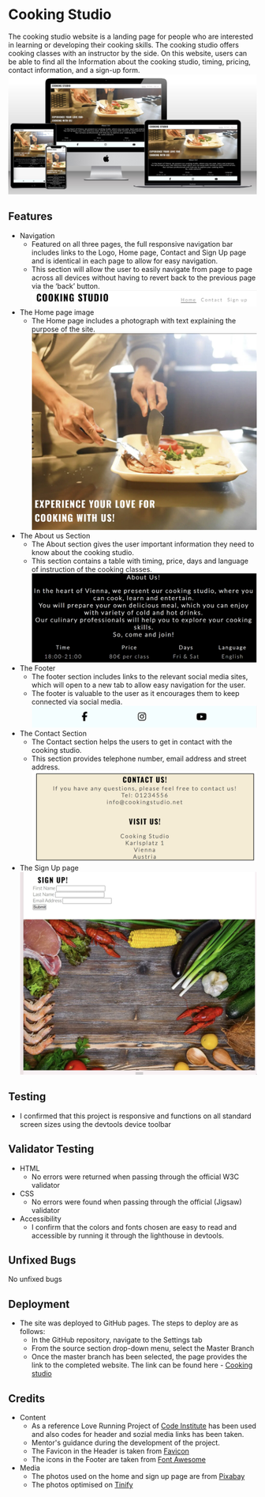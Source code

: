 # Cooking Studio
The cooking studio website is a landing page for people who are interested in learning or developing their cooking skills.  The cooking studio offers cooking classes with an instructor by the side.
On this website, users can be able to find all the Information about the cooking studio, timing, pricing, contact information, and a sign-up form.
![Mockup](docs/Mockup-image.jpg)
## Features
* Navigation
    * Featured on all three pages, the full responsive navigation bar includes links to the Logo, Home page, Contact and Sign Up page and is identical in each page to allow for easy navigation.
    * This section will allow the user to easily navigate from page to page across all devices without having to revert back to the previous page via the ‘back’ button.
    ![](docs/nav-image.jpg)
* The Home page image
    * The Home page includes a photograph with text explaining the purpose of the site.
    ![](docs/home-image.jpg)
* The About us Section
    * The About section gives the user important information they need to know about the cooking studio. 
    * This section contains a table with timing, price, days and language of instruction of the cooking classes.
    ![](docs/aboutus-section.jpg)
* The Footer
    * The footer section includes links to the relevant social media sites, which will open to a new tab to allow easy navigation for the user.
    * The footer is valuable to the user as it encourages them to keep connected via social media.
    ![](docs/footer-image.jpg)
* The Contact Section
    * The Contact section helps the users to get in contact with the cooking studio.
    * This section provides telephone number, email address and street address.
    ![](docs/contact-page.jpg)
* The Sign Up page
   ![](docs/signup-page.jpg)

## Testing
   * I confirmed that this project is responsive and functions on all standard screen sizes using the devtools device toolbar
## Validator Testing
   * HTML
      * No errors were returned when passing through the official W3C validator
   * CSS
      * No errors were found when passing through the official (Jigsaw) validator
   * Accessibility
      * I confirm that the colors and fonts chosen are easy to read and accessible by running it through the lighthouse in devtools.
## Unfixed Bugs
   No unfixed bugs
## Deployment
* The site was deployed to GitHub pages. The steps to deploy are as follows:
    * In the GitHub repository, navigate to the Settings tab
    * From the source section drop-down menu, select the Master Branch
    * Once the master branch has been selected, the page provides the link to the completed website. 
The link can be found here - [Cooking studio](https://soux42.github.io/cookingstudio/)
## Credits
* Content
   * As a reference Love Running Project of [Code Institute](https://learn.codeinstitute.net/) has been used and also codes for header and sozial media links has been taken.
   * Mentor's guidance during the development of the project.
   * The Favicon in the Header is taken from [Favicon](https://favicon.io/emoji-favicons/cooking)
   * The icons in the Footer are taken from [Font Awesome](https://fontawesome.com/)
* Media
   * The photos used on the home and sign up page are from [Pixabay](https://pixabay.com)
   * The photos optimised on [Tinify](https://tinypng.com)
